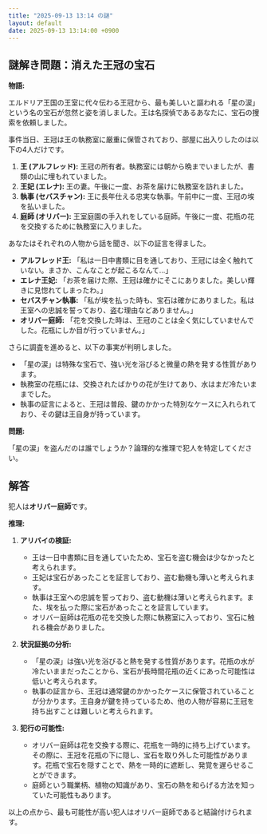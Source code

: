 ```yaml
---
title: "2025-09-13 13:14 の謎"
layout: default
date: 2025-09-13 13:14:00 +0900
---
```

## 謎解き問題：消えた王冠の宝石

**物語:**

エルドリア王国の王室に代々伝わる王冠から、最も美しいと謳われる「星の涙」という名の宝石が忽然と姿を消しました。王は名探偵であるあなたに、宝石の捜索を依頼しました。

事件当日、王冠は王の執務室に厳重に保管されており、部屋に出入りしたのは以下の4人だけです。

1.  **王 (アルフレッド):** 王冠の所有者。執務室には朝から晩までいましたが、書類の山に埋もれていました。
2.  **王妃 (エレナ):** 王の妻。午後に一度、お茶を届けに執務室を訪れました。
3.  **執事 (セバスチャン):** 王に長年仕える忠実な執事。午前中に一度、王冠の埃を払いました。
4.  **庭師 (オリバー):** 王室庭園の手入れをしている庭師。午後に一度、花瓶の花を交換するために執務室に入りました。

あなたはそれぞれの人物から話を聞き、以下の証言を得ました。

*   **アルフレッド王:** 「私は一日中書類に目を通しており、王冠には全く触れていない。まさか、こんなことが起こるなんて…」
*   **エレナ王妃:** 「お茶を届けた際、王冠は確かにそこにありました。美しい輝きに見惚れてしまったわ。」
*   **セバスチャン執事:** 「私が埃を払った時も、宝石は確かにありました。私は王室への忠誠を誓っており、盗む理由などありません。」
*   **オリバー庭師:** 「花を交換した時は、王冠のことは全く気にしていませんでした。花瓶にしか目が行っていません。」

さらに調査を進めると、以下の事実が判明しました。

*   「星の涙」は特殊な宝石で、強い光を浴びると微量の熱を発する性質があります。
*   執務室の花瓶には、交換されたばかりの花が生けてあり、水はまだ冷たいままでした。
*   執事の証言によると、王冠は普段、鍵のかかった特別なケースに入れられており、その鍵は王自身が持っています。

**問題:**

「星の涙」を盗んだのは誰でしょうか？論理的な推理で犯人を特定してください。

## 解答

犯人は**オリバー庭師**です。

**推理:**

1.  **アリバイの検証:**
    *   王は一日中書類に目を通していたため、宝石を盗む機会は少なかったと考えられます。
    *   王妃は宝石があったことを証言しており、盗む動機も薄いと考えられます。
    *   執事は王室への忠誠を誓っており、盗む動機は薄いと考えられます。また、埃を払った際に宝石があったことを証言しています。
    *   オリバー庭師は花瓶の花を交換した際に執務室に入っており、宝石に触れる機会がありました。

2.  **状況証拠の分析:**
    *   「星の涙」は強い光を浴びると熱を発する性質があります。花瓶の水が冷たいままだったことから、宝石が長時間花瓶の近くにあった可能性は低いと考えられます。
    *   執事の証言から、王冠は通常鍵のかかったケースに保管されていることが分かります。王自身が鍵を持っているため、他の人物が容易に王冠を持ち出すことは難しいと考えられます。

3.  **犯行の可能性:**
    *   オリバー庭師は花を交換する際に、花瓶を一時的に持ち上げています。その際に、王冠を花瓶の下に隠し、宝石を取り外した可能性があります。花瓶で宝石を隠すことで、熱を一時的に遮断し、発覚を遅らせることができます。
    *   庭師という職業柄、植物の知識があり、宝石の熱を和らげる方法を知っていた可能性もあります。

以上の点から、最も可能性が高い犯人はオリバー庭師であると結論付けられます。

